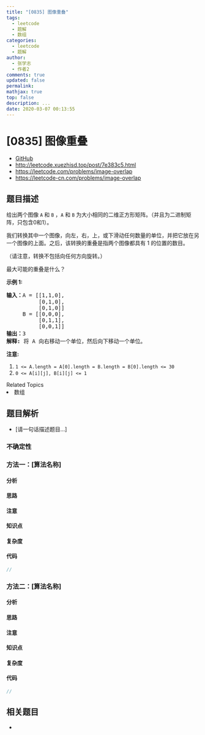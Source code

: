 ```yaml
---
title: "[0835] 图像重叠"
tags:
  - leetcode
  - 题解
  - 数组
categories:
  - leetcode
  - 题解
author:
  - 张学志
  - 作者2
comments: true
updated: false
permalink:
mathjax: true
top: false
description: ...
date: 2020-03-07 00:13:55
---
```



# [0835] 图像重叠
* [GitHub](https://github.com/algoboy101/LeetCodeCrowdsource/tree/master/_posts/QA/%5B0835%5D%20%E5%9B%BE%E5%83%8F%E9%87%8D%E5%8F%A0.md)
* http://leetcode.xuezhisd.top/post/7e383c5.html
* https://leetcode.com/problems/image-overlap
* https://leetcode-cn.com/problems/image-overlap


## 题目描述

<p>给出两个图像 <code>A</code> 和 <code>B</code>&nbsp;，<code>A</code> 和 <code>B</code>&nbsp;为大小相同的二维正方形矩阵。（并且为二进制矩阵，只包含0和1）。</p>

<p>我们转换其中一个图像，向左，右，上，或下滑动任何数量的单位，并把它放在另一个图像的上面。之后，该转换的重叠是指两个图像都具有 1 的位置的数目。</p>

<p>（请注意，转换不包括向任何方向旋转。）</p>

<p>最大可能的重叠是什么？</p>

<p><strong>示例 1:</strong></p>

<pre><strong>输入：</strong>A = [[1,1,0],
          [0,1,0],
&nbsp;         [0,1,0]]
&nbsp;    B = [[0,0,0],
&nbsp;         [0,1,1],
&nbsp;         [0,0,1]]
<strong>输出：</strong>3
<strong>解释:</strong> 将 A 向右移动一个单位，然后向下移动一个单位。</pre>

<p><strong>注意:</strong>&nbsp;</p>

<ol>
	<li><code>1 &lt;= A.length = A[0].length = B.length = B[0].length &lt;= 30</code></li>
	<li><code>0 &lt;=&nbsp;A[i][j], B[i][j] &lt;= 1</code></li>
</ol>
<div><div>Related Topics</div><div><li>数组</li></div></div>


## 题目解析
* [请一句话描述题目...]

### 不确定性


### 方法一：[算法名称]

#### 分析

#### 思路

#### 注意

#### 知识点

#### 复杂度

#### 代码

```cpp
//
```


### 方法二：[算法名称]

#### 分析

#### 思路

#### 注意

#### 知识点

#### 复杂度

#### 代码

```cpp
//
```


## 相关题目
* 
